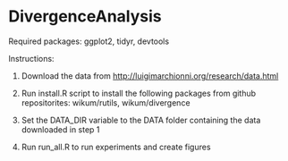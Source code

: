 # DivergenceAnalysis

Required packages: ggplot2, tidyr, devtools

Instructions:

1. Download the data from http://luigimarchionni.org/research/data.html

2. Run install.R script to install the following packages from github repositorites: wikum/rutils, wikum/divergence

3. Set the DATA_DIR variable to the DATA folder containing the data downloaded in step 1

4. Run run_all.R to run experiments and create figures





